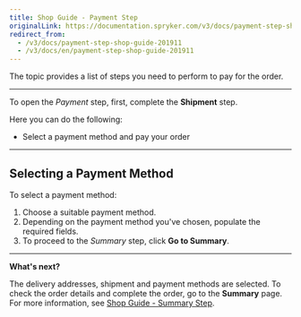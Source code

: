 ```yaml
---
title: Shop Guide - Payment Step
originalLink: https://documentation.spryker.com/v3/docs/payment-step-shop-guide-201911
redirect_from:
  - /v3/docs/payment-step-shop-guide-201911
  - /v3/docs/en/payment-step-shop-guide-201911
---
```


The topic provides a list of steps you need to perform to pay for the order.
***
To open the *Payment* step, first, complete the **Shipment** step.

Here you can do the following:
* Select a payment method and pay your order
***
## Selecting a Payment Method
To select a payment method:

1. Choose a suitable payment method.
2. Depending on the payment method you've chosen, populate the required fields.
3. To proceed to the *Summary* step, click **Go to Summary**.
***
**What's next?**

The delivery addresses, shipment and payment methods are selected. To check the order details and complete the order, go to the **Summary** page. 
For more information, see [Shop Guide - Summary Step](/docs/scos/dev/user-guides/202001.0/shop-user-guide/shop-guide-checkout/summary-step-sh).

<!-- Last review date: Sep 24, 2019 -->
